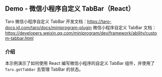## Demo - 微信小程序自定义 TabBar（React）

Taro 微信小程序自定义 TabBar 开发文档：https://taro-docs.jd.com/taro/docs/miniprogram-plugin
微信小程序自定义 TabBar 文档：https://developers.weixin.qq.com/miniprogram/dev/framework/ability/custom-tabbar.html

### 介绍

本示例演示了如何使用 React 编写微信小程序的自定义 TabBar 组件，并使用了 `Taro.getTabBar` 去管理 TabBar 的状态。
